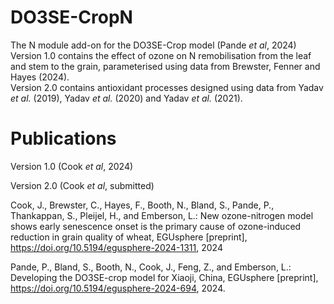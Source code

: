 # DO3SE-CropN
The N module add-on for the DO3SE-Crop model (Pande _et al_, 2024)
Version 1.0 contains the effect of ozone on N remobilisation from the leaf and stem to the grain, parameterised using data from Brewster, Fenner and Hayes (2024).  
Version 2.0 contains antioxidant processes designed using data from Yadav _et al._ (2019), Yadav _et al._ (2020) and Yadav _et al._ (2021).  

# Publications  
Version 1.0 (Cook _et al_, 2024)  

Version 2.0 (Cook _et al_, submitted)

Cook, J., Brewster, C., Hayes, F., Booth, N., Bland, S., Pande, P., Thankappan, S., Pleijel, H., and Emberson, L.: New ozone-nitrogen model shows early senescence onset is the primary cause of ozone-induced reduction in grain quality of wheat, EGUsphere [preprint], https://doi.org/10.5194/egusphere-2024-1311, 2024

Pande, P., Bland, S., Booth, N., Cook, J., Feng, Z., and Emberson, L.: Developing the DO3SE-crop model for Xiaoji, China, EGUsphere [preprint], https://doi.org/10.5194/egusphere-2024-694, 2024.

